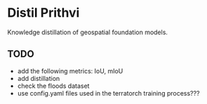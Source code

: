 # Distil Prithvi

Knowledge distillation of geospatial foundation models.

## TODO
* add the following metrics: IoU, mIoU
* add distillation
* check the floods dataset
* use config.yaml files used in the terratorch training process???
